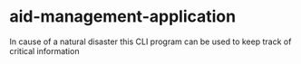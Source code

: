 # aid-management-application
In cause of a natural disaster this CLI program can be used to keep track of critical information
